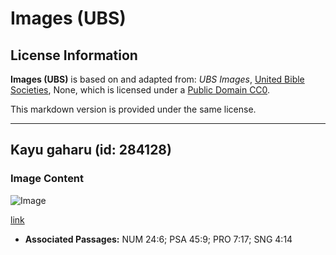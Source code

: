 # Images (UBS)

## License Information

**Images (UBS)** is based on and adapted from: _UBS Images_, [United Bible Societies](https://unitedbiblesocieties.org/), None, which is licensed under a [Public Domain CC0](https://creativecommons.org/public-domain/cc0/).

This markdown version is provided under the same license.



--------------------------------

## Kayu gaharu (id: 284128)

### Image Content

![Image](https://cdn.aquifer.bible/aquifer-content/resources/Media/WEB-0018_agarwoodlog.jpg)

[link](https://cdn.aquifer.bible/aquifer-content/resources/Media/WEB-0018_agarwoodlog.jpg)

* **Associated Passages:** NUM 24:6; PSA 45:9; PRO 7:17; SNG 4:14

